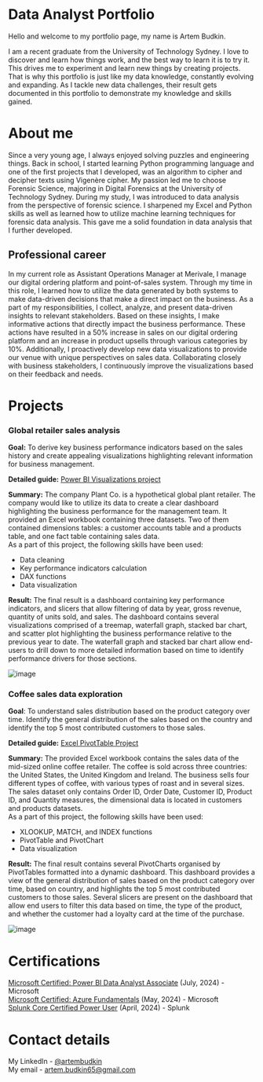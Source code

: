 # Data Analyst Portfolio

Hello and welcome to my portfolio page, my name is Artem Budkin.


I am a recent graduate from the University of Technology Sydney. I love to discover and learn how things work, and the best way to learn it is to try it. This drives me to experiment and learn new things by creating projects. That is why this portfolio is just like my data knowledge, constantly evolving and expanding. As I tackle new data challenges, their result gets documented in this portfolio to demonstrate my knowledge and skills gained.  

# About me

Since a very young age, I always enjoyed solving puzzles and engineering things. Back in school, I started learning Python programming language and one of the first projects that I developed, was an algorithm to cipher and decipher texts using Vigenère cipher.
My passion led me to choose Forensic Science, majoring in Digital Forensics at the University of Technology Sydney. During my study, I was introduced to data analysis from the perspective of forensic science. I sharpened my Excel and Python skills  as well as learned how to utilize machine learning techniques for forensic data analysis. This gave me a solid foundation in data analysis that I further developed.

## Professional career

In my current role as Assistant Operations Manager at Merivale, I manage our digital ordering platform and point-of-sales system. Through my time in this role, I learned how to utilize the data generated by both systems to make data-driven decisions that make a direct impact on the business. As a part of my responsibilities, I collect, analyze, and present data-driven insights to relevant stakeholders. Based on these insights, I make informative actions that directly impact the business performance. These actions have resulted in a 50% increase in sales on our digital ordering platform and an increase in product upsells through various categories by 10%. Additionally, I proactively develop new data visualizations to provide our venue with unique perspectives on sales data. Collaborating closely with business stakeholders, I continuously improve the visualizations based on their feedback and needs. 

# Projects
### Global retailer sales analysis
**Goal:** To derive key business performance indicators based on the sales history and create appealing visualizations highlighting relevant information for business management.  
  
**Detailed guide:** [Power BI Visualizations project](https://github.com/artembudkin/Data-Analyst-Portfolio/blob/main/Power%20BI%20Data%20Visualization%20Project/README.md)  
  
**Summary:** The company Plant Co. is a hypothetical global plant retailer. The company would like to utilize its data to create a clear dashboard highlighting the business performance for the management team. It provided an Excel workbook containing three datasets. Two of them contained dimensions tables: a customer accounts table and a products table, and one fact table containing sales data.   
As a part of this project, the following skills have been used: 
* Data cleaning  
* Key performance indicators calculation   
* DAX functions  
* Data visualization  
  
**Result:**  The final result is a dashboard containing key performance indicators, and slicers that allow filtering of data by year, gross revenue, quantity of units sold, and sales. The dashboard contains several visualizations comprised of a treemap, waterfall graph, stacked bar chart, and scatter plot highlighting the business performance relative to the previous year to date. The waterfall graph and stacked bar chart allow end-users to drill down to more detailed information based on time to identify performance drivers for those sections.  
  
  
![image](https://github.com/user-attachments/assets/3bc05011-d15a-4e1d-b29f-4b20d6e30ffc)  

### Coffee sales data exploration  
**Goal**: To understand sales distribution based on the product category over time. Identify the general distribution of the sales based on the country and identify the top 5 most contributed customers to those sales.  
  
**Detailed guide:** [Excel PivotTable Project](https://github.com/artembudkin/Data-Analyst-Portfolio/blob/main/Excel%20PivotTable%20Project/README.md)  
  
**Summary:** The provided Excel workbook contains the sales data of the mid-sized online coffee retailer. The coffee is sold across three countries: the United States, the United Kingdom and Ireland. The business sells four different types of coffee, with various types of roast and in several sizes. The sales dataset only contains Order ID, Order Date, Customer ID, Product ID, and Quantity measures, the dimensional data is located in customers and products datasets.  
As a part of this project, the following skills have been used:
* XLOOKUP, MATCH, and INDEX functions  
* PivotTable and PivotChart  
* Data visualization

**Result:** The final result contains several PivotCharts organised by PivotTables formatted into a dynamic dashboard. This dashboard provides a view of the general distribution of sales based on the product category over time, based on country, and highlights the top 5 most contributed customers to those sales. Several slicers are present on the dashboard that allow end users to filter this data based on time, the type of the product, and whether the customer had a loyalty card at the time of the purchase.  

![image](https://github.com/user-attachments/assets/868457dd-a645-402c-b87c-5442174f097c)
  
# Certifications
[Microsoft Certified: Power BI Data Analyst Associate](https://learn.microsoft.com/api/credentials/share/en%2Dau/ArtemBudkin%2D1970/D8273833A899B3A3%3FsharingId%3D9CC4BB76E761D5AC) (July, 2024) - Microsoft  
[Microsoft Certified: Azure Fundamentals](https://learn.microsoft.com/api/credentials/share/en-au/ArtemBudkin-1970/32A4D71399C67A3F?sharingId=9CC4BB76E761D5AC) (May, 2024) - Microsoft  
[Splunk Core Certified Power User](https://www.credly.com/badges/dcc5e5da-88aa-41ae-993a-9aabe83ffe09/linked_in?t=sc0dzl) (April, 2024) - Splunk 

# Contact details
My LinkedIn - [@artembudkin](https://www.linkedin.com/in/artem-budkin-516b291aa)  
My email - artem.budkin65@gmail.com

